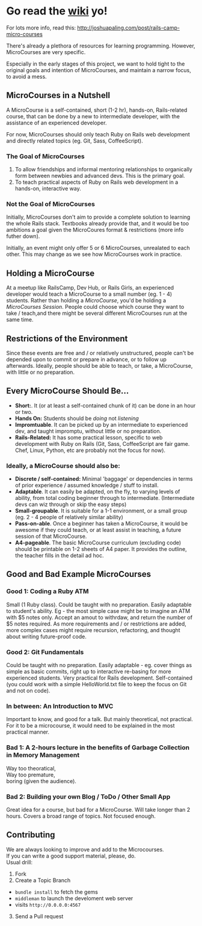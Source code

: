 # Go read the [wiki](https://github.com/puyo/microcourses/wiki) yo!

For lots more info, read this: http://joshuapaling.com/post/rails-camp-micro-courses

There's already a plethora of resources for learning programming. However, MicroCourses are very specific.

Especially in the early stages of this project, we want to hold tight to the original goals and intention of MicroCourses, and maintain a narrow focus, to avoid a mess.

## MicroCourses in a Nutshell

A MicroCourse is a self-contained, short (1-2 hr), hands-on, Rails-related course, that can be done by a new to intermediate developer, with the assistance of an experienced developer.

For now, MicroCourses should only teach Ruby on Rails web development and directly related topics (eg. Git, Sass, CoffeeScript).

### The Goal of MicroCourses

1. To allow friendships and informal mentoring relationships to organically form between newbies and advanced devs. This is the primary goal.
2. To teach practical aspects of Ruby on Rails web development in a hands-on, interactive way.

### Not the Goal of MicroCourses

Initially, MicroCourses don't aim to provide a complete solution to learning the whole Rails stack. Textbooks already provide that, and it would be too ambitions a goal given the MicroCoures format & restrictions (more info futher down).

Initially, an event might only offer 5 or 6 MicroCourses, unrealated to each other. This may change as we see how MicroCourses work in practice.

## Holding a MicroCourse

At a meetup like RailsCamp, Dev Hub, or Rails Girls, an experienced developer would teach a MicroCourse to a small number (eg. 1 - 4) students. Rather than holding a *MicroCourse*, you'd be holding a *MicroCourses Session*. People could choose which course they want to take / teach,and there might be several different MicroCourses run at the same time.

## Restrictions of the Environment

Since these events are free and / or relatively unstructured, people can't be depended upon to commit or prepare in advance, or to follow up afterwards. Ideally, people should be able to teach, or take, a MicroCourse, with little or no preparation.

## Every MicroCourse Should Be...

* **Short:**. It (or at least a self-contained chunk of it) can be done in an hour or two.
* **Hands On:** Students should be *doing* not *listening*
* **Impromtuable**. It can be picked up by an intermediate to experienced dev, and taught impromptu, without little or no preparation.
* **Rails-Related:** It has some practical lesson, specific to web development with Ruby on Rails (Git, Sass, CoffeeScript are fair game. Chef, Linux, Python, etc are probably not the focus for now).

### Ideally, a MicroCourse should also be:

* **Discrete / self-contained:** Minimal 'baggage' or dependencies in terms of prior experience / assumed knowledge / stuff to install.
* **Adaptable**. It can easily be adapted, on the fly, to varying levels of ability, from total coding beginner through to intermediate. (Intermediate devs can wiz through or skip the easy steps)
* **Small-groupable**. It is suitable for a 1-1 environment, or a small group (eg. 2 - 4 people of relatively similar ability)
* **Pass-on-able**. Once a beginner has taken a MicroCourse, it would be awesome if they could teach, or at least assist in teaching, a future session of that MicroCourse.
* **A4-pageable**. The basic MicroCourse curriculum (excluding code) should be printable on 1-2 sheets of A4 paper. It provides the outline, the teacher fills in the detail ad hoc.


## Good and Bad Example MicroCourses

### Good 1: Coding a Ruby ATM

Small (1 Ruby class). Could be taught with no preparation. Easily adaptable to student's ability. Eg - the most simple case might be to imagine an ATM with $5 notes only. Accept an amout to withrdaw, and return the number of $5 notes required. As more requirements and / or restrictions are added, more complex cases might require recursion, refactoring, and thought about writing future-proof code.

### Good 2: Git Fundamentals

Could be taught with no preparation. Easily adaptable - eg. cover things as simple as basic commits, right up to interactive re-basing for more experienced students. Very practical for Rails development. Self-contained (you could work with a simple HelloWorld.txt file to keep the focus on Git and not on code).

### In between: An Introduction to MVC

Important to know, and good for a talk. But mainly theoretical, not practical.  
For it to be a microcourse, it would need to be explained in the most practical manner. 

### Bad 1: A 2-hours lecture in the benefits of Garbage Collection in Memory Management

Way too theoratical,  
Way too premature,  
boring (given the audience).

### Bad 2: Building your own Blog / ToDo / Other Small App

Great idea for a course, but bad for a MicroCourse. Will take longer than 2 hours. Covers a broad range of topics. Not focused enough.

## Contributing
We are always looking to improve and add to the Microcourses.  
If you can write a good support material, please, do.  
Usual drill:

1. Fork
2. Create a Topic Branch
  * `bundle install` to fetch the gems
  * `middleman` to launch the develoment web server
  * visits `http://0.0.0.0:4567` 
3. Send a Pull request
